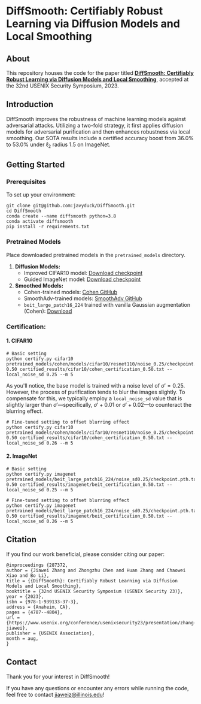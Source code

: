 # DiffSmooth: Certifiably Robust Learning via Diffusion Models and Local Smoothing

   ## About

   This repository houses the code for the paper titled [**DiffSmooth: Certifiably Robust Learning via Diffusion Models and Local Smoothing**](https://www.usenix.org/system/files/usenixsecurity23-zhang-jiawei.pdf), accepted at the 32nd USENIX Security Symposium, 2023.

   ## Introduction

   DiffSmooth improves the robustness of machine learning models against adversarial attacks. Utilizing a two-fold strategy, it first applies diffusion models for adversarial purification and then enhances robustness via local smoothing. Our SOTA results include a certified accuracy boost from $36.0\%$ to $53.0\%$ under $\ell_2$ radius $1.5$ on ImageNet.

   ## Getting Started

   ### Prerequisites

   To set up your environment:

   ```
git clone git@github.com:javyduck/DiffSmooth.git
cd DiffSmooth
conda create --name diffsmooth python=3.8
conda activate diffsmooth
pip install -r requirements.txt
   ```

### Pretrained Models

Place downloaded pretrained models in the `pretrained_models` directory.

1. **Diffusion Models:**
   - Improved CIFAR10 model: [Download checkpoint](https://openaipublic.blob.core.windows.net/diffusion/march-2021/cifar10_uncond_50M_500K.pt)
   - Guided ImageNet model: [Download checkpoint](https://openaipublic.blob.core.windows.net/diffusion/jul-2021/256x256_diffusion.pt)
2. **Smoothed Models:**
   - Cohen-trained models: [Cohen GitHub](https://github.com/locuslab/smoothing)
   - SmoothAdv-trained models: [SmoothAdv GitHub](https://github.com/Hadisalman/smoothing-adversarial/tree/master)
   - `beit_large_patch16_224` trained with vanilla Gaussian augmentation (Cohen): [Download](https://uillinoisedu-my.sharepoint.com/:f:/g/personal/jiaweiz7_illinois_edu/EstdhnzHtXJIqhsNlv9q4nUBNcSjVvNp6pcj4ep3BTTVtg?e=iLR8dh)

### Certification:

#### 1. CIFAR10

   ```
# Basic setting
python certify.py cifar10 pretrained_models/cohen/models/cifar10/resnet110/noise_0.25/checkpoint.pth.tar 0.50 certified_results/cifar10/cohen_certification_0.50.txt --local_noise_sd 0.25 --m 5
   ```

   As you'll notice, the base model is trained with a noise level of $\sigma'=0.25$. However, the process of purification tends to blur the images slightly. To compensate for this, we typically employ a `local_noise_sd` value that is slightly larger than $\sigma'$—specifically, $\sigma'+0.01$ or $\sigma'+0.02$—to counteract the blurring effect.

   ```
# Fine-tuned setting to offset blurring effect
python certify.py cifar10 pretrained_models/cohen/models/cifar10/resnet110/noise_0.25/checkpoint.pth.tar 0.50 certified_results/cifar10/cohen_certification_0.50.txt --local_noise_sd 0.26 --m 5
   ```

#### 2. ImageNet

   ```
# Basic setting
python certify.py imagenet pretrained_models/beit_large_patch16_224/noise_sd0.25/checkpoint.pth.tar 0.50 certified_results/imagenet/beit_certification_0.50.txt --local_noise_sd 0.25 --m 5

# Fine-tuned setting to offset blurring effect
python certify.py imagenet pretrained_models/beit_large_patch16_224/noise_sd0.25/checkpoint.pth.tar 0.50 certified_results/imagenet/beit_certification_0.50.txt --local_noise_sd 0.26 --m 5
   ```

## Citation

   If you find our work beneficial, please consider citing our paper:

   ```
@inproceedings {287372,
  author = {Jiawei Zhang and Zhongzhu Chen and Huan Zhang and Chaowei Xiao and Bo Li},
  title = {{DiffSmooth}: Certifiably Robust Learning via Diffusion Models and Local Smoothing},
  booktitle = {32nd USENIX Security Symposium (USENIX Security 23)},
  year = {2023},
  isbn = {978-1-939133-37-3},
  address = {Anaheim, CA},
  pages = {4787--4804},
  url = {https://www.usenix.org/conference/usenixsecurity23/presentation/zhang-jiawei},
  publisher = {USENIX Association},
  month = aug,
}
   ```

## Contact

Thank you for your interest in DiffSmooth!

If you have any questions or encounter any errors while running the code, feel free to contact [jiaweiz@illinois.edu](mailto:jiaweiz@illinois.edu)!
